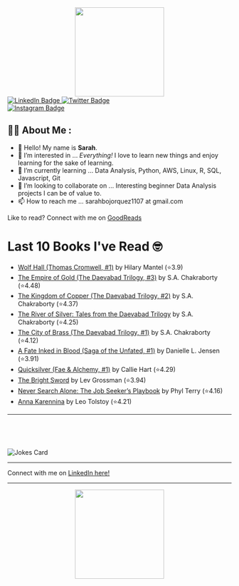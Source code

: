 
<div id="header" align="center">
  <img src="https://media.giphy.com/media/h8mSIeTWzDFooj3hgT/giphy.gif" width="200"/>
</div>

<div id="badges">
  <a href="https://www.linkedin.com/in/sarahjbojorquez/">
    <img src="https://img.shields.io/badge/LinkedIn-blue?style=for-the-badge&logo=linkedin&logoColor=white" alt="LinkedIn Badge"/>
  </a>

  <a href="https://twitter.com/Sarahjbojorquez">
    <img src="https://img.shields.io/badge/Twitter-green?style=for-the-badge&logo=twitter&logoColor=white" alt="Twitter Badge"/>
  </a>
</div>

 <a href="https://www.instagram.com/sarahjbojorquez/">
    <img src="https://img.shields.io/badge/Instagram-blueviolet?style=for-the-badge&logo=Instagram&logoColor=white" alt="Instagram Badge"/>
  </a>
<div></div>
<div></div>

## :woman_technologist: About Me :

- 👋 Hello!  My name is **Sarah**.
- 👀 I’m interested in ... *Everything!* I love to learn new things and enjoy learning for the sake of learning.
- 🌱 I’m currently learning ... Data Analysis, Python, AWS, Linux, R, SQL, Javascript, Git
- 💞️ I’m looking to collaborate on ... Interesting beginner Data Analysis projects I can be of value to.
- 📫 How to reach me ... sarahbojorquez1107 at gmail.com

Like to read? Connect with me on <a href="https://www.goodreads.com/user/show/97230998-sarah-bojorquez-lopez">GoodReads</a>
<div></div>
<div></div>

# Last 10 Books I've Read 🤓
<!-- GOODREADS-LIST:START -->
- [Wolf Hall (Thomas Cromwell, #1)](https://www.goodreads.com/review/show/7400029048?utm_medium=api&utm_source=rss) by Hilary Mantel (⭐️3.9)
- [The Empire of Gold (The Daevabad Trilogy, #3)](https://www.goodreads.com/review/show/7554002141?utm_medium=api&utm_source=rss) by S.A. Chakraborty (⭐️4.48)
- [The Kingdom of Copper (The Daevabad Trilogy, #2)](https://www.goodreads.com/review/show/7554001786?utm_medium=api&utm_source=rss) by S.A. Chakraborty (⭐️4.37)
- [The River of Silver: Tales from the Daevabad Trilogy](https://www.goodreads.com/review/show/7554002275?utm_medium=api&utm_source=rss) by S.A. Chakraborty (⭐️4.25)
- [The City of Brass (The Daevabad Trilogy, #1)](https://www.goodreads.com/review/show/7532438320?utm_medium=api&utm_source=rss) by S.A. Chakraborty (⭐️4.12)
- [A Fate Inked in Blood (Saga of the Unfated, #1)](https://www.goodreads.com/review/show/7527012559?utm_medium=api&utm_source=rss) by Danielle L. Jensen (⭐️3.91)
- [Quicksilver (Fae & Alchemy, #1)](https://www.goodreads.com/review/show/7513786859?utm_medium=api&utm_source=rss) by Callie Hart (⭐️4.29)
- [The Bright Sword](https://www.goodreads.com/review/show/7523213867?utm_medium=api&utm_source=rss) by Lev Grossman (⭐️3.94)
- [Never Search Alone: The Job Seeker’s Playbook](https://www.goodreads.com/review/show/7400027609?utm_medium=api&utm_source=rss) by Phyl Terry (⭐️4.16)
- [Anna Karennina](https://www.goodreads.com/review/show/7400028050?utm_medium=api&utm_source=rss) by Leo Tolstoy (⭐️4.21)
<!-- GOODREADS-LIST:END -->

---

<p>&nbsp;</p>
<p>&nbsp;</p>

<img src="https://readme-jokes.vercel.app/api?hideBorder&theme=cobalt&qColor=%23944bcc&aColor=%23bbdb51" alt="Jokes Card" />
<div></div>
<div></div>

---

Connect with me on [LinkedIn here!](https://www.linkedin.com/in/sarahjbojorquez/)


---

<div align="center">
  <img src="https://media.giphy.com/media/dU6iSeuBBsN9OpTg5P/giphy.gif" width="200"/>
</div>
